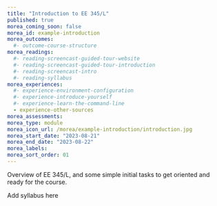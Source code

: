 ```yaml
---
title: "Introduction to EE 345/L"
published: true
morea_coming_soon: false
morea_id: example-introduction
morea_outcomes:
  #- outcome-course-structure
morea_readings:
  #- reading-screencast-guided-tour-website
  #- reading-screencast-guided-tour-introduction
  #- reading-screencast-intro
  #- reading-syllabus
morea_experiences:
  #- experience-environment-configuration
  #- experience-introduce-yourself
  #- experience-learn-the-command-line
  - experience-other-sources
morea_assessments:
morea_type: module
morea_icon_url: /morea/example-introduction/introduction.jpg
morea_start_date: "2023-08-21"
morea_end_date: "2023-08-22"
morea_labels:
morea_sort_order: 01
---
```


Overview of EE 345/L, and some simple initial tasks to get oriented and ready for the course.

Add syllabus here

